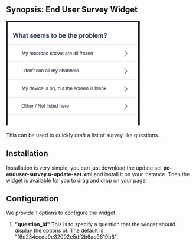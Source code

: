 ## Synopsis: End User Survey Widget

![](../images/pe-enduser-survey.png)

This can be used to quickly craft a list of survey like questions.

## Installation

Installation is very simple, you can just download the update set **pe-enduser-survey.u-update-set.xml** and install it on your instance. Then the widget is available for you to drag and drop on your page.

## Configuration

We provide 1 options to configure the widget.

1. **"question_id"** This is to specify a question that the widget should display the options of. The default is "f6d234ecdb9e32002e5df2b6ae9619b8".

